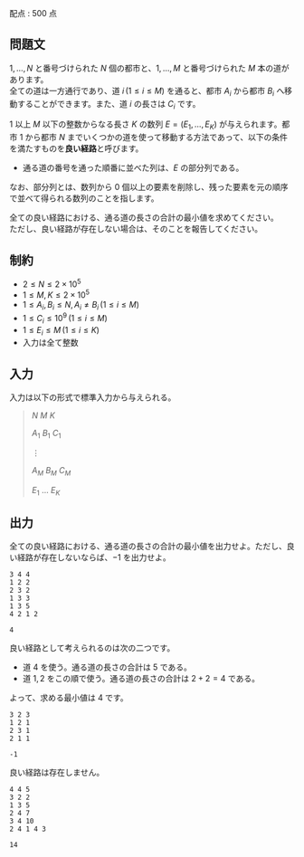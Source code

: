 配点 : $500$ 点

## 問題文

$1, \dots, N$ と番号づけられた $N$ 個の都市と、$1, \dots, M$ と番号づけられた $M$ 本の道があります。<br>
全ての道は一方通行であり、道 $i \, (1 \leq i \leq M)$ を通ると、都市 $A_i$ から都市 $B_i$ へ移動することができます。また、道 $i$ の長さは $C_i$ です。

$1$ 以上 $M$ 以下の整数からなる長さ $K$ の数列 $E = (E_1, \dots, E_K)$ が与えられます。都市 $1$ から都市 $N$ までいくつかの道を使って移動する方法であって、以下の条件を満たすものを**良い経路**と呼びます。

- 通る道の番号を通った順番に並べた列は、$E$ の部分列である。

なお、部分列とは、数列から $0$ 個以上の要素を削除し、残った要素を元の順序で並べて得られる数列のことを指します。

全ての良い経路における、通る道の長さの合計の最小値を求めてください。<br>
ただし、良い経路が存在しない場合は、そのことを報告してください。

## 制約

- $2 \leq N \leq 2 \times 10^5$
- $1 \leq M, K \leq 2 \times 10^5$
- $1 \leq A_i, B_i \leq N, A_i \neq B_i \, (1 \leq i \leq M)$
- $1 \leq C_i \leq 10^9 \, (1 \leq i \leq M)$
- $1 \leq E_i \leq M \, (1 \leq i \leq K)$
- 入力は全て整数

## 入力

入力は以下の形式で標準入力から与えられる。

> $N$ $M$ $K$
> 
> $A_1$ $B_1$ $C_1$
> 
> $\vdots$
> 
> $A_M$ $B_M$ $C_M$
> 
> $E_1$ $\ldots$ $E_K$

## 出力

全ての良い経路における、通る道の長さの合計の最小値を出力せよ。ただし、良い経路が存在しないならば、$-1$ を出力せよ。

```input1
3 4 4
1 2 2
2 3 2
1 3 3
1 3 5
4 2 1 2
```

```output1
4
```

良い経路として考えられるのは次の二つです。

- 道 $4$ を使う。通る道の長さの合計は $5$ である。
- 道 $1, 2$ をこの順で使う。通る道の長さの合計は $2 + 2 = 4$ である。

よって、求める最小値は $4$ です。

```input2
3 2 3
1 2 1
2 3 1
2 1 1
```

```output2
-1
```

良い経路は存在しません。

```input3
4 4 5
3 2 2
1 3 5
2 4 7
3 4 10
2 4 1 4 3
```

```output3
14
```